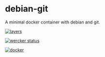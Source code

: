 # debian-git
A minimal docker container with debian and git.

[![layers](https://badge.imagelayers.io/samueldebruyn/debian-git:latest.svg "layers")](https://imagelayers.io/?images=samueldebruyn/debian-git:latest)

[![wercker status](https://app.wercker.com/status/789ab3a4e78451ce96c869da2d401d0b/m "wercker status")](https://app.wercker.com/project/bykey/789ab3a4e78451ce96c869da2d401d0b)

[![docker](http://dockeri.co/image/samueldebruyn/debian-git "docker")](https://registry.hub.docker.com/u/samueldebruyn/debian-git/)